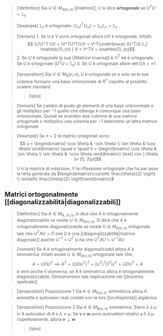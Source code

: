 >[!definition]
>Sia $U \in M_{\mathbb{R}(n,n)}$ [[matrice]], $U$ si dice **ortogonale** se $U^TU = \mathbb{1}_{n}$

>[!example]
>$\mathbb{1}_{n}$ è ortogonale: $(\mathbb{1}_{n})^T(\mathbb{1}_{n}) = \mathbb{1}_{n}\mathbb{1}_{n} = \mathbb{1}_{n}$

>[!remark]
>1.
>Se $U$ e $V$ sono ortogonali allora $UV$ è ortogonale. Infatti:
> $$ (UV)^T UV = (V^TU^T)UV = V^T\underbrace{ (U^TU) }_{ \mathbb{1}_{n} } V = V^TV = \mathbb{1}_{n}$$
> 2. Se $U$ è ortogonale la sua [[Matrice inversa]] è $U^T$ ed è ortogonale. Se $U$ è ortogonale ($U^TU+\mathbb{1}_{n}$)
> 3. Se $U$ è ortogonale allore $\det (U) = \pm1$

>[!proposition]
>Sia $U \in M_{\mathbb{R}}(n,n), U$ è ortogonale se e solo se le sue colonne formano una base ortonormale di $\mathbb{R}^n$ rispetto al prodotto scalare standard
>
>>[!dim]



>[!remark]
>Se cambio di posto gli elementi di una base ortonormale o gli moltiplico per $-1$ quello che ottengo è comunque una base ortonormale. Quindi se scambio due colonne di una matrice ortogonale o moltiplico una colonna per $-1$ determino un'altra matrice ortogonale


>[!example]
>Se $n = 2$ le matrici ortogonali sono:
> $$ u = \begin{bmatrix}
>\cos \theta & -\sin \theta \\
>\sin \theta & \cos \theta
>\end{bmatrix} \quad e \quad V = \begin{bmatrix}
>\cos \theta & \sin \theta \\
> \sin \theta & -\cos \theta
>\end{bmatrix} \text{ con } \theta \in [0, 2\pi]$$
>
>$U$ è la matrice di rotazione, $V$ la riflessione ortogonale che ha per asse la retta generata da $\begin{bmatrix}\cos\left( \frac{\theta}{2} \right) \\ \sin\left( \frac{\theta}{2} \right)\end{bmatrix}$

## Matrici ortogonalmente [[diagonalizzabilità|diagonalizzabili]]

>[!definition]
>Sia $A \in M_{\mathbb{R},(n,n)}$ si dice che $A$ è ortogonalmente diagonalizzabile se esiste $U \in M_{\mathbb{R}(n,n)}$. Si dice che $A$ è ortogonalmente diagonalizzabile se esiste $U \in M_{\mathbb{R}(n,n)}$ ortogonale tale che $U^TAU = D$ ove $D$ è una [[diagonalizzabilità|matrice diagonale]] poichè $U^{-1} = U^{T}$ si ha che $U^TAU = U^{-1}AU$


>[!remark]
>Se $A$ è ortogonalmente diagonalizzabil allora $A$ è simmetrica. Infatti esiste $U \in M_{\mathbb{R}(n,n)}$ ortogonale tale che:
> $$ A = UDU^T \implies A^T = (UDU^T)^T = (U^T)^TD^TU^T = UDU^T = A $$
> è vero anche il viceversa, se $A$ è simmetrica allora è ortogonalmente diagonalizzabile. Dimostreremo tale implicazione nel [[teorema spettrale]]
>

>[!proposition] Proposizione 1
>Sia $A \in M_{\mathbb{R}(n,n)}$ simmetrica allora $A$ ammette $n$ autovalori reali contati con la loro [[molteplicità]] algebrica

>[!proposition] Proposizione 2
>Sia $A \in M_{\mathbb{R}(n,n)}$ simmetrica. Siano $\lambda$ e $\mu$ in $\mathbb{R}$ autovalori di $A$ e $\lambda \neq \mu$. Se $\mathbf{v}$ e $\mathbf{w}$ sono autovettori relativi a $\lambda$ e $\mu$ rispettivamente, allora $\mathbf{v} \perp \mathbf{w}$
>
>>[!dim]